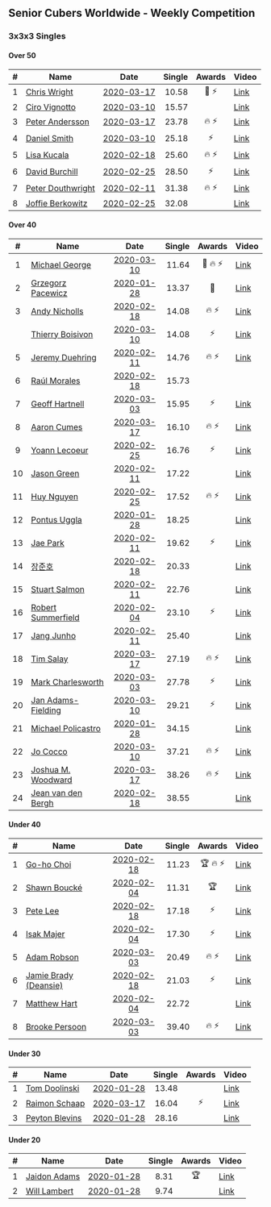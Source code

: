 ## Senior Cubers Worldwide - Weekly Competition
### 3x3x3 Singles

#### Over 50

| # | Name | Date | Single | Awards | Video |
| :--: | -- | :--: | --: | :--: | -- |
| 1 | [Chris Wright](../persons/chris_wright.md) | [2020-03-17](2020-03-17.md) | 10.58 | 🥇 ⚡ | [Link](https://www.facebook.com/events/280686576235146/permalink/283308539306283/) |
| 2 | [Ciro Vignotto](../persons/ciro_vignotto.md) | [2020-03-10](2020-03-10.md) | 15.57 |  | [Link](https://www.facebook.com/events/164742401163863/permalink/165962107708559/) |
| 3 | [Peter Andersson](../persons/peter_andersson.md) | [2020-03-17](2020-03-17.md) | 23.78 | 🔥 ⚡ | [Link](https://www.facebook.com/events/280686576235146/permalink/282193822751088/) |
| 4 | [Daniel Smith](../persons/daniel_smith.md) | [2020-03-10](2020-03-10.md) | 25.18 | ⚡ | [Link](https://www.facebook.com/events/164742401163863/permalink/165165907788179/) |
| 5 | [Lisa Kucala](../persons/lisa_kucala.md) | [2020-02-18](2020-02-18.md) | 25.60 | 🔥 ⚡ | [Link](https://www.facebook.com/events/2558750947697073/permalink/2561750364063798/) |
| 6 | [David Burchill](../persons/david_burchill.md) | [2020-02-25](2020-02-25.md) | 28.50 | ⚡ | [Link](https://www.facebook.com/events/196320811461109/permalink/200026074423916/) |
| 7 | [Peter Douthwright](../persons/peter_douthwright.md) | [2020-02-11](2020-02-11.md) | 31.38 | 🔥 ⚡ | [Link](https://www.facebook.com/groups/1604105099735401/permalink/2143098975836008/) |
| 8 | [Joffie Berkowitz](../persons/joffie_berkowitz.md) | [2020-02-25](2020-02-25.md) | 32.08 |  | [Link](https://www.facebook.com/events/196320811461109/permalink/199774551115735/) |

#### Over 40

| # | Name | Date | Single | Awards | Video |
| :--: | -- | :--: | --: | :--: | -- |
| 1 | [Michael George](../persons/michael_george.md) | [2020-03-10](2020-03-10.md) | 11.64 | 🥈 🔥 ⚡ | [Link](https://www.facebook.com/events/164742401163863/permalink/164839624487474/) |
| 2 | [Grzegorz Pacewicz](../persons/grzegorz_pacewicz.md) | [2020-01-28](2020-01-28.md) | 13.37 | 🥈 | [Link](https://www.facebook.com/grzegorz.pacewicz/videos/2843577535688602/) |
| 3 | [Andy Nicholls](../persons/andy_nicholls.md) | [2020-02-18](2020-02-18.md) | 14.08 | 🔥 ⚡ | [Link](https://www.facebook.com/events/2558750947697073/permalink/2559165057655662/) |
| | [Thierry Boisivon](../persons/thierry_boisivon.md) | [2020-03-10](2020-03-10.md) | 14.08 | ⚡ | [Link](https://www.facebook.com/events/164742401163863/permalink/166460117658758/) |
| 5 | [Jeremy Duehring](../persons/jeremy_duehring.md) | [2020-02-11](2020-02-11.md) | 14.76 | 🔥 ⚡ | [Link](https://www.facebook.com/events/616423959107229/permalink/618639688885656/) |
| 6 | [Raúl Morales](../persons/raul_morales.md) | [2020-02-18](2020-02-18.md) | 15.73 |  | |
| 7 | [Geoff Hartnell](../persons/geoff_hartnell.md) | [2020-03-03](2020-03-03.md) | 15.95 | ⚡ | [Link](https://www.facebook.com/events/241721610185997/permalink/242568600101298/) |
| 8 | [Aaron Cumes](../persons/aaron_cumes.md) | [2020-03-17](2020-03-17.md) | 16.10 | 🔥 ⚡ | [Link](https://www.facebook.com/events/280686576235146/permalink/281995872770883/) |
| 9 | [Yoann Lecoeur](../persons/yoann_lecoeur.md) | [2020-02-25](2020-02-25.md) | 16.76 | ⚡ | [Link](https://www.facebook.com/events/196320811461109/permalink/198828911210299/) |
| 10 | [Jason Green](../persons/jason_green.md) | [2020-02-11](2020-02-11.md) | 17.22 |  | [Link](https://www.facebook.com/events/616423959107229/permalink/621424961940462/) |
| 11 | [Huy Nguyen](../persons/huy_nguyen.md) | [2020-02-25](2020-02-25.md) | 17.52 | 🔥 ⚡ | [Link](https://www.facebook.com/events/196320811461109/permalink/196924671400723/) |
| 12 | [Pontus Uggla](../persons/pontus_uggla.md) | [2020-01-28](2020-01-28.md) | 18.25 |  | [Link](https://www.facebook.com/pontusuggla/videos/10156642116836576/) |
| 13 | [Jae Park](../persons/jae_park.md) | [2020-02-11](2020-02-11.md) | 19.62 | ⚡ | [Link](https://www.facebook.com/events/616423959107229/permalink/616661212416837/) |
| 14 | [장준호](../persons/장준호.md) | [2020-02-18](2020-02-18.md) | 20.33 |  | [Link](https://www.facebook.com/events/2558750947697073/permalink/2563702233868611/) |
| 15 | [Stuart Salmon](../persons/stuart_salmon.md) | [2020-02-11](2020-02-11.md) | 22.76 |  | [Link](https://www.facebook.com/events/616423959107229/permalink/621286958620929/) |
| 16 | [Robert Summerfield](../persons/robert_summerfield.md) | [2020-02-04](2020-02-04.md) | 23.10 | ⚡ | [Link](https://www.facebook.com/rob.summerfield.33/videos/10157696250581071/) |
| 17 | [Jang Junho](../persons/jang_junho.md) | [2020-02-11](2020-02-11.md) | 25.40 |  | [Link](https://www.facebook.com/events/616423959107229/permalink/618758058873819/) |
| 18 | [Tim Salay](../persons/tim_salay.md) | [2020-03-17](2020-03-17.md) | 27.19 | 🔥 ⚡ | [Link](https://www.facebook.com/events/280686576235146/permalink/282751479361989/) |
| 19 | [Mark Charlesworth](../persons/mark_charlesworth.md) | [2020-03-03](2020-03-03.md) | 27.78 | ⚡ | [Link](https://www.facebook.com/events/241721610185997/permalink/245500929808065/) |
| 20 | [Jan Adams-Fielding](../persons/jan_adams-fielding.md) | [2020-03-10](2020-03-10.md) | 29.21 | ⚡ | [Link](https://www.facebook.com/events/164742401163863/permalink/167427024228734/) |
| 21 | [Michael Policastro](../persons/michael_policastro.md) | [2020-01-28](2020-01-28.md) | 34.15 |  | [Link](https://www.facebook.com/100008831955388/videos/2261201300850913/) |
| 22 | [Jo Cocco](../persons/jo_cocco.md) | [2020-03-10](2020-03-10.md) | 37.21 | 🔥 ⚡ | [Link](https://www.facebook.com/events/164742401163863/permalink/168022254169211/) |
| 23 | [Joshua M. Woodward](../persons/joshua_m._woodward.md) | [2020-03-17](2020-03-17.md) | 38.26 | 🔥 ⚡ | [Link](https://www.facebook.com/events/280686576235146/permalink/281264172844053/) |
| 24 | [Jean van den Bergh](../persons/jean_van_den_bergh.md) | [2020-02-18](2020-02-18.md) | 38.55 |  | [Link](https://www.facebook.com/events/2558750947697073/permalink/2564174693821365/) |

#### Under 40

| # | Name | Date | Single | Awards | Video |
| :--: | -- | :--: | --: | :--: | -- |
| 1 | [Go-ho Choi](../persons/go-ho_choi.md) | [2020-02-18](2020-02-18.md) | 11.23 | 🏆 🔥 ⚡ | [Link](https://www.facebook.com/events/1618332754973681/permalink/1618631721610451/) |
| 2 | [Shawn Boucké](../persons/shawn_boucke.md) | [2020-02-04](2020-02-04.md) | 11.31 | 🏆 | [Link](https://www.facebook.com/ShawnBoucke/videos/3054435071234922/) |
| 3 | [Pete Lee](../persons/pete_lee.md) | [2020-02-18](2020-02-18.md) | 17.18 | ⚡ | [Link](https://www.facebook.com/events/2558750947697073/permalink/2562474693991365/) |
| 4 | [Isak Majer](../persons/isak_majer.md) | [2020-02-04](2020-02-04.md) | 17.30 | ⚡ | [Link](https://www.facebook.com/groups/1604105099735401/permalink/2137726009706638/) |
| 5 | [Adam Robson](../persons/adam_robson.md) | [2020-03-03](2020-03-03.md) | 20.49 | 🔥 ⚡ | [Link](https://www.facebook.com/events/241721610185997/permalink/244428349915323/) |
| 6 | [Jamie Brady (Deansie)](../persons/jamie_brady.md) | [2020-02-18](2020-02-18.md) | 21.03 | ⚡ | [Link](https://www.facebook.com/events/2558750947697073/permalink/2564590157113152/) |
| 7 | [Matthew Hart](../persons/matthew_hart.md) | [2020-02-04](2020-02-04.md) | 22.72 |  | [Link](https://www.facebook.com/bazosoft/videos/10221648844229649/) |
| 8 | [Brooke Persoon](../persons/brooke_persoon.md) | [2020-03-03](2020-03-03.md) | 39.40 | 🔥 ⚡ | [Link](https://www.facebook.com/events/241721610185997/permalink/245749193116572/) |

#### Under 30

| # | Name | Date | Single | Awards | Video |
| :--: | -- | :--: | --: | :--: | -- |
| 1 | [Tom Doolinski](../persons/tom_doolinski.md) | [2020-01-28](2020-01-28.md) | 13.48 |  | [Link](https://www.facebook.com/tom.dooley.35175/videos/1479385075550710/) |
| 2 | [Raimon Schaap](../persons/raimon_schaap.md) | [2020-03-17](2020-03-17.md) | 16.04 | ⚡ | [Link](https://www.facebook.com/events/280686576235146/permalink/282569466046857/) |
| 3 | [Peyton Blevins](../persons/peyton_blevins.md) | [2020-01-28](2020-01-28.md) | 28.16 |  | [Link](https://www.facebook.com/TheNewProcess/videos/3093917170665620/) |

#### Under 20

| # | Name | Date | Single | Awards | Video |
| :--: | -- | :--: | --: | :--: | -- |
| 1 | [Jaidon Adams](../persons/jaidon_adams.md) | [2020-01-28](2020-01-28.md) | 8.31 | 🏆 | [Link](https://www.facebook.com/jaidon.adams.1/videos/2562434104083122/) |
| 2 | [Will Lambert](../persons/will_lambert.md) | [2020-01-28](2020-01-28.md) | 9.74 |  | [Link](https://www.facebook.com/Willislwynlambert/videos/10221470476215884/) |


<!-- Global site tag (gtag.js) - Google Analytics -->
<script async src="https://www.googletagmanager.com/gtag/js?id=UA-86348435-3"></script>
<script>window.dataLayer = window.dataLayer || []; function gtag() {dataLayer.push(arguments);} gtag('js', new Date()); gtag('config', 'UA-86348435-3');</script>
